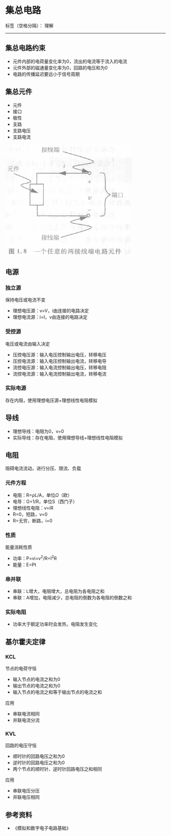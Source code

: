 # 集总电路

标签（空格分隔）： 理解

---

## 集总电路约束

* 元件内部的电荷量变化率为0，流出的电流等于流入的电流
* 元件外部的磁通量变化率为0，回路的电压和为0
* 电路的传播延迟要远小于信号周期

## 集总元件

* 元件
* 接口
* 极性
* 支路
* 支路电压
* 支路电流

![集总元件](https://raw.githubusercontent.com/wchaochao/images/master/gitbook-circuit/lumped-element.png)

## 电源

### 独立源

保持电压或电流不变

* 理想电压源：v=V，i由连接的电路决定
* 理想电流源：i=I，v由连接的电路决定

### 受控源

电压或电流由输入决定

* 压控电压源：输入电压控制输出电压，转移电压
* 压控电流源：输入电压控制输出电流，转移电导
* 流控电压源：输入电流控制输出电压，转移电阻
* 流控电流源：输入电流控制输出电流，转移电流

### 实际电源

存在内阻，使用理想电压源+理想线性电阻模拟

## 导线

* 理想导线：电阻为0，v=0
* 实际导线：存在电阻，使用理想导线+理想线性电阻模拟

## 电阻

阻碍电流流动，进行分压、限流、负载

### 元件方程

* 电阻：R=ρL/A，单位$\Omega$（欧）
* 电导：G=1/R，单位S（西门子）
* 理想线性电阻：v=iR
 * R=0，短路，v=0
 * R=无穷，断路，i=0

### 性质

能量消耗性质

* 功率：P=vi=v<sup>2</sup>/R=I<sup>2</sup>R
* 能量：E=Pt

### 串并联

* 串联：L增大，电阻增大，总电阻为各电阻之和
* 串联：A增加，电阻减少，总电阻的倒数为各电阻的倒数之和

### 实际电阻

* 功率大于额定功率时会发热，电阻发生变化

## 基尔霍夫定律

### KCL

节点的电荷守恒

* 输入节点的电流之和为0
* 输出节点的电流之和为0
* 输入节点的电流之和等于输出节点的电流之和

应用

* 串联电流相同
* 并联电流分流

### KVL

回路的电压守恒

* 顺时针的回路电压之和为0
* 逆时针的回路电压之和为0
* 两个节点的顺时针、逆时针回路电压之和相同

应用

* 串联电压分压
* 并联电压相同

## 参考资料

* 《模拟和数字电子电路基础》
